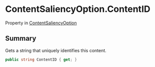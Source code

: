 # ContentSaliencyOption.ContentID

Property in [ContentSaliencyOption](/docs/api/csharp/yarn.saliency.contentsaliencyoption.md)

## Summary


Gets a string that uniquely identifies this content.


```csharp
public string ContentID { get; }
```

